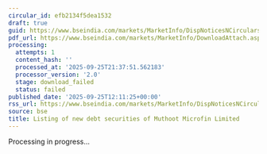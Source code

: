 ```yaml
---
circular_id: efb2134f5dea1532
draft: true
guid: https://www.bseindia.com/markets/MarketInfo/DispNoticesNCirculars.aspx?Noticeid={2544520F-3E38-4A14-98E3-F426F4B56993}&noticeno=20250925-20&dt=09/25/2025&icount=20&totcount=65&flag=0
pdf_url: https://www.bseindia.com/markets/MarketInfo/DownloadAttach.aspx?id=20250925-20&attachedId=
processing:
  attempts: 1
  content_hash: ''
  processed_at: '2025-09-25T21:37:51.562183'
  processor_version: '2.0'
  stage: download_failed
  status: failed
published_date: '2025-09-25T12:11:25+00:00'
rss_url: https://www.bseindia.com/markets/MarketInfo/DispNoticesNCirculars.aspx?Noticeid={2544520F-3E38-4A14-98E3-F426F4B56993}&noticeno=20250925-20&dt=09/25/2025&icount=20&totcount=65&flag=0
source: bse
title: Listing of new debt securities of Muthoot Microfin Limited
---
```


Processing in progress...